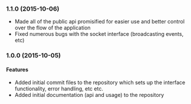 <a name="1.1.0"></a>
### 1.1.0 (2015-10-06)

* Made all of the public api promisified for easier use and better control
over the flow of the application
* Fixed numerous bugs with the socket interface (broadcasting events, etc)

<a name="1.0.0"></a>
### 1.0.0  (2015-10-05)

#### Features

* Added initial commit files to the repository which sets up the interface
functionality, error handling, etc etc.
* Added initial documentation (api and usage) to the repository
